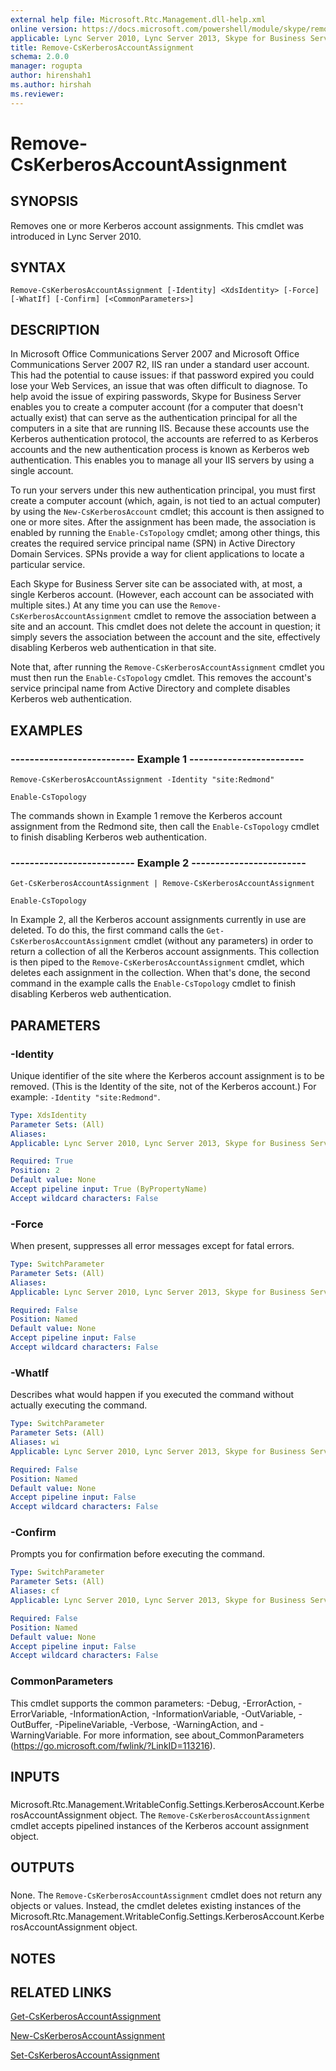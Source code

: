 ```yaml
---
external help file: Microsoft.Rtc.Management.dll-help.xml
online version: https://docs.microsoft.com/powershell/module/skype/remove-cskerberosaccountassignment
applicable: Lync Server 2010, Lync Server 2013, Skype for Business Server 2015, Skype for Business Server 2019
title: Remove-CsKerberosAccountAssignment
schema: 2.0.0
manager: rogupta
author: hirenshah1
ms.author: hirshah
ms.reviewer:
---
```


# Remove-CsKerberosAccountAssignment

## SYNOPSIS
Removes one or more Kerberos account assignments.
This cmdlet was introduced in Lync Server 2010.


## SYNTAX

```
Remove-CsKerberosAccountAssignment [-Identity] <XdsIdentity> [-Force] [-WhatIf] [-Confirm] [<CommonParameters>]
```

## DESCRIPTION
In Microsoft Office Communications Server 2007 and Microsoft Office Communications Server 2007 R2, IIS ran under a standard user account.
This had the potential to cause issues: if that password expired you could lose your Web Services, an issue that was often difficult to diagnose.
To help avoid the issue of expiring passwords, Skype for Business Server enables you to create a computer account (for a computer that doesn't actually exist) that can serve as the authentication principal for all the computers in a site that are running IIS.
Because these accounts use the Kerberos authentication protocol, the accounts are referred to as Kerberos accounts and the new authentication process is known as Kerberos web authentication.
This enables you to manage all your IIS servers by using a single account.

To run your servers under this new authentication principal, you must first create a computer account (which, again, is not tied to an actual computer) by using the `New-CsKerberosAccount` cmdlet; this account is then assigned to one or more sites.
After the assignment has been made, the association is enabled by running the `Enable-CsTopology` cmdlet; among other things, this creates the required service principal name (SPN) in Active Directory Domain Services.
SPNs provide a way for client applications to locate a particular service.

Each Skype for Business Server site can be associated with, at most, a single Kerberos account.
(However, each account can be associated with multiple sites.) At any time you can use the `Remove-CsKerberosAccountAssignment` cmdlet to remove the association between a site and an account.
This cmdlet does not delete the account in question; it simply severs the association between the account and the site, effectively disabling Kerberos web authentication in that site.

Note that, after running the `Remove-CsKerberosAccountAssignment` cmdlet you must then run the `Enable-CsTopology` cmdlet.
This removes the account's service principal name from Active Directory and complete disables Kerberos web authentication.


## EXAMPLES

### -------------------------- Example 1 ------------------------
```
Remove-CsKerberosAccountAssignment -Identity "site:Redmond"

Enable-CsTopology
```

The commands shown in Example 1 remove the Kerberos account assignment from the Redmond site, then call the `Enable-CsTopology` cmdlet to finish disabling Kerberos web authentication.


### -------------------------- Example 2 ------------------------
```
Get-CsKerberosAccountAssignment | Remove-CsKerberosAccountAssignment

Enable-CsTopology
```

In Example 2, all the Kerberos account assignments currently in use are deleted.
To do this, the first command calls the `Get-CsKerberosAccountAssignment` cmdlet (without any parameters) in order to return a collection of all the Kerberos account assignments.
This collection is then piped to the `Remove-CsKerberosAccountAssignment` cmdlet, which deletes each assignment in the collection.
When that's done, the second command in the example calls the `Enable-CsTopology` cmdlet to finish disabling Kerberos web authentication.


## PARAMETERS

### -Identity
Unique identifier of the site where the Kerberos account assignment is to be removed.
(This is the Identity of the site, not of the Kerberos account.) For example: `-Identity "site:Redmond"`.

```yaml
Type: XdsIdentity
Parameter Sets: (All)
Aliases: 
Applicable: Lync Server 2010, Lync Server 2013, Skype for Business Server 2015, Skype for Business Server 2019

Required: True
Position: 2
Default value: None
Accept pipeline input: True (ByPropertyName)
Accept wildcard characters: False
```

### -Force
When present, suppresses all error messages except for fatal errors.

```yaml
Type: SwitchParameter
Parameter Sets: (All)
Aliases: 
Applicable: Lync Server 2010, Lync Server 2013, Skype for Business Server 2015, Skype for Business Server 2019

Required: False
Position: Named
Default value: None
Accept pipeline input: False
Accept wildcard characters: False
```

### -WhatIf
Describes what would happen if you executed the command without actually executing the command.

```yaml
Type: SwitchParameter
Parameter Sets: (All)
Aliases: wi
Applicable: Lync Server 2010, Lync Server 2013, Skype for Business Server 2015, Skype for Business Server 2019

Required: False
Position: Named
Default value: None
Accept pipeline input: False
Accept wildcard characters: False
```

### -Confirm
Prompts you for confirmation before executing the command.

```yaml
Type: SwitchParameter
Parameter Sets: (All)
Aliases: cf
Applicable: Lync Server 2010, Lync Server 2013, Skype for Business Server 2015, Skype for Business Server 2019

Required: False
Position: Named
Default value: None
Accept pipeline input: False
Accept wildcard characters: False
```

### CommonParameters
This cmdlet supports the common parameters: -Debug, -ErrorAction, -ErrorVariable, -InformationAction, -InformationVariable, -OutVariable, -OutBuffer, -PipelineVariable, -Verbose, -WarningAction, and -WarningVariable. For more information, see about_CommonParameters (https://go.microsoft.com/fwlink/?LinkID=113216).

## INPUTS

###  
Microsoft.Rtc.Management.WritableConfig.Settings.KerberosAccount.KerberosAccountAssignment object.
The `Remove-CsKerberosAccountAssignment` cmdlet accepts pipelined instances of the Kerberos account assignment object.

## OUTPUTS

###  
None.
The `Remove-CsKerberosAccountAssignment` cmdlet does not return any objects or values.
Instead, the cmdlet deletes existing instances of the Microsoft.Rtc.Management.WritableConfig.Settings.KerberosAccount.KerberosAccountAssignment object.

## NOTES

## RELATED LINKS

[Get-CsKerberosAccountAssignment](Get-CsKerberosAccountAssignment.md)

[New-CsKerberosAccountAssignment](New-CsKerberosAccountAssignment.md)

[Set-CsKerberosAccountAssignment](Set-CsKerberosAccountAssignment.md)

